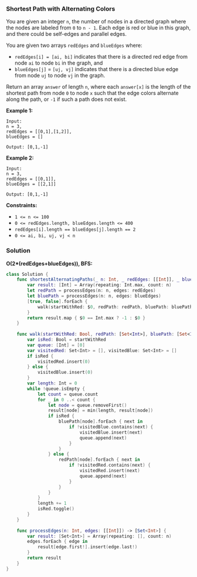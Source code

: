 
### Shortest Path with Alternating Colors

You are given an integer `n`, the number of nodes in a directed graph where the nodes are labeled from `0` to `n - 1`. Each edge is red or blue in this graph, and there could be self-edges and parallel edges.

You are given two arrays `redEdges` and `blueEdges` where:

* `redEdges[i] = [ai, bi]` indicates that there is a directed red edge from node `ai` to node `bi` in the graph, and
* `blueEdges[j]` = `[uj, vj]` indicates that there is a directed blue edge from node `uj` to node `vj` in the graph.

Return an array `answer` of length `n`, where each `answer[x]` is the length of the shortest path from node `0` to node `x` such that the edge colors alternate along the path, or `-1` if such a path does not exist.

__Example 1:__
```
Input: 
n = 3, 
redEdges = [[0,1],[1,2]], 
blueEdges = []

Output: [0,1,-1]
```

__Example 2:__
```
Input: 
n = 3, 
redEdges = [[0,1]], 
blueEdges = [[2,1]]

Output: [0,1,-1]
```

__Constraints:__
* `1 <= n <= 100`
* `0 <= redEdges.length, blueEdges.length <= 400`
* `redEdges[i].length == blueEdges[j].length == 2`
* `0 <= ai, bi, uj, vj < n`

### Solution
__O(2*(redEdges+blueEdges)), BFS:__
```swift
class Solution {
    func shortestAlternatingPaths(_ n: Int, _ redEdges: [[Int]], _ blueEdges: [[Int]]) -> [Int] {
        var result: [Int] = Array(repeating: Int.max, count: n)
        let redPath = processEdges(n: n, edges: redEdges)
        let bluePath = processEdges(n: n, edges: blueEdges)
        [true, false].forEach {
            walk(startWithRed: $0, redPath: redPath, bluePath: bluePath, result: &result)
        }
        return result.map { $0 == Int.max ? -1 : $0 }
    }
    
    func walk(startWithRed: Bool, redPath: [Set<Int>], bluePath: [Set<Int>], result: inout [Int]) {
        var isRed: Bool = startWithRed
        var queue: [Int] = [0]
        var visitedRed: Set<Int> = [], visitedBlue: Set<Int> = []
        if isRed {
            visitedRed.insert(0)
        } else {
            visitedBlue.insert(0)
        }
        var length: Int = 0
        while !queue.isEmpty {
            let count = queue.count
            for _ in 0 ..< count {
                let node = queue.removeFirst()
                result[node] = min(length, result[node])
                if isRed {
                    bluePath[node].forEach { next in
                        if !visitedBlue.contains(next) {
                            visitedBlue.insert(next)
                            queue.append(next)
                        }
                    }
                } else {
                    redPath[node].forEach { next in
                        if !visitedRed.contains(next) {
                            visitedRed.insert(next)
                            queue.append(next)
                        }
                    }
                }
            }
            length += 1
            isRed.toggle()
        }
    }
    
    func processEdges(n: Int, edges: [[Int]]) -> [Set<Int>] {
        var result: [Set<Int>] = Array(repeating: [], count: n)
        edges.forEach { edge in
            result[edge.first!].insert(edge.last!)
        }
        return result
    }
}
```